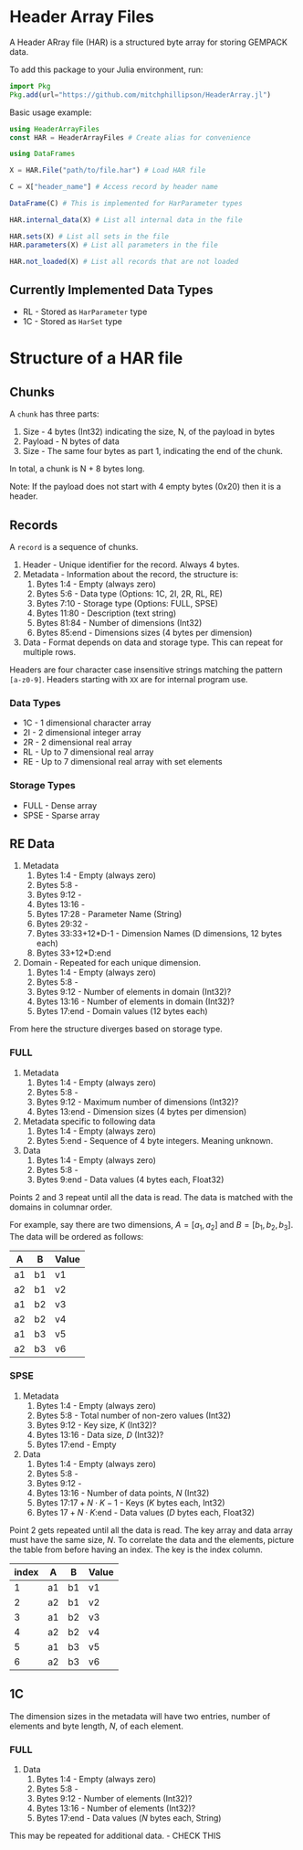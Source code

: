 # Header Array Files

A Header ARray file (HAR) is a structured byte array for storing GEMPACK data. 

To add this package to your Julia environment, run:

```julia
import Pkg
Pkg.add(url="https://github.com/mitchphillipson/HeaderArray.jl")
```

Basic usage example:

```julia
using HeaderArrayFiles
const HAR = HeaderArrayFiles # Create alias for convenience

using DataFrames

X = HAR.File("path/to/file.har") # Load HAR file

C = X["header_name"] # Access record by header name

DataFrame(C) # This is implemented for HarParameter types

HAR.internal_data(X) # List all internal data in the file

HAR.sets(X) # List all sets in the file
HAR.parameters(X) # List all parameters in the file

HAR.not_loaded(X) # List all records that are not loaded
```


## Currently Implemented Data Types

- RL - Stored as `HarParameter` type
- 1C - Stored as `HarSet` type




# Structure of a HAR file

## Chunks

A `chunk` has three parts:

1. Size - 4 bytes (Int32) indicating the size, N, of the payload in bytes
2. Payload - N bytes of data
3. Size - The same four bytes as part 1, indicating the end of the chunk.

In total, a chunk is N + 8 bytes long.

Note: If the payload does not start with 4 empty bytes (0x20) then it is a header.

## Records

A `record` is a sequence of chunks. 

1. Header - Unique identifier for the record. Always 4 bytes.
2. Metadata - Information about the record, the structure is:
   1. Bytes 1:4 - Empty (always zero)
   2. Bytes 5:6 - Data type (Options: 1C, 2I, 2R, RL, RE)
   3. Bytes 7:10 - Storage type (Options: FULL, SPSE)
   4. Bytes 11:80 - Description (text string)
   5. Bytes 81:84 - Number of dimensions (Int32)
   6. Bytes 85:end - Dimensions sizes (4 bytes per dimension)
3. Data - Format depends on data and storage type. This can repeat for multiple rows.


Headers are four character case insensitive strings matching the pattern ` [a-z0-9]`. Headers starting with `XX` are for internal program use.

### Data Types

- 1C - 1 dimensional character array
- 2I - 2 dimensional integer array
- 2R - 2 dimensional real array
- RL - Up to 7 dimensional real array
- RE - Up to 7 dimensional real array with set elements

### Storage Types

- FULL - Dense array
- SPSE - Sparse array

## RE Data

1. Metadata 
   1. Bytes 1:4 - Empty (always zero)
   2. Bytes 5:8 - 
   3. Bytes 9:12 - 
   4. Bytes 13:16 - 
   5. Bytes 17:28 - Parameter Name (String)
   6. Bytes 29:32 -
   7. Bytes 33:33+12*D-1 - Dimension Names (D dimensions, 12 bytes each)
   8. Bytes 33+12*D:end
2. Domain - Repeated for each unique dimension.
   1. Bytes 1:4 - Empty (always zero)
   2. Bytes 5:8 -
   3. Bytes 9:12 - Number of elements in domain (Int32)?
   4. Bytes 13:16 - Number of elements in domain (Int32)?
   5. Bytes 17:end - Domain values (12 bytes each)

From here the structure diverges based on storage type.

### FULL

1. Metadata 
   1. Bytes 1:4 - Empty (always zero)
   2. Bytes 5:8 -
   3. Bytes 9:12 - Maximum number of dimensions (Int32)?
   4. Bytes 13:end - Dimension sizes (4 bytes per dimension)
2. Metadata specific to following data
   1. Bytes 1:4 - Empty (always zero)
   2. Bytes 5:end - Sequence of 4 byte integers. Meaning unknown.
3. Data
   1. Bytes 1:4 - Empty (always zero)
   2. Bytes 5:8 - 
   3. Bytes 9:end - Data values (4 bytes each, Float32)
   
Points 2 and 3 repeat until all the data is read. The data is matched with the domains in columnar order. 

For example, say there are two dimensions, $A=[a_1,a_2]$ and $B=[b_1,b_2,b_3]$. The data will be ordered as follows:

| A | B | Value |
|---|---|-------|
| a1 | b1 | v1 |
| a2 | b1 | v2 |
| a1 | b2 | v3 |
| a2 | b2 | v4 |
| a1 | b3 | v5 |
| a2 | b3 | v6 |

### SPSE

1. Metadata 
   1. Bytes 1:4 - Empty (always zero)
   2. Bytes 5:8 - Total number of non-zero values (Int32)
   3. Bytes 9:12 - Key size, $K$ (Int32)?
   4. Bytes 13:16 - Data size, $D$ (Int32)?
   5. Bytes 17:end - Empty
2. Data
   1. Bytes 1:4 - Empty (always zero)
   2. Bytes 5:8 -
   3. Bytes 9:12 - 
   4. Bytes 13:16 - Number of data points, $N$ (Int32)
   5. Bytes 17:$17 + N\cdot K-1$ - Keys ($K$ bytes each, Int32)
   6. Bytes $17 + N\cdot K$:end - Data values ($D$ bytes each, Float32)
   
Point 2 gets repeated until all the data is read. The key array and data array must have the same size, $N$. To correlate the data and the elements, picture the table from before having an index. The key is the index column.

|index | A | B | Value |
|---|---|---|-------|
| 1 | a1 | b1 | v1 |
| 2 | a2 | b1 | v2 |
| 3 | a1 | b2 | v3 |
| 4 | a2 | b2 | v4 |
| 5 | a1 | b3 | v5 |
| 6 | a2 | b3 | v6 |


## 1C

The dimension sizes in the metadata will have two entries, number of elements and byte length, $N$, of each element. 

### FULL

1. Data
   1. Bytes 1:4 - Empty (always zero)
   2. Bytes 5:8 -
   3. Bytes 9:12 - Number of elements (Int32)?
   4. Bytes 13:16 - Number of elements (Int32)?
   5. Bytes 17:end - Data values ($N$ bytes each, String)
   
This may be repeated for additional data. - CHECK THIS